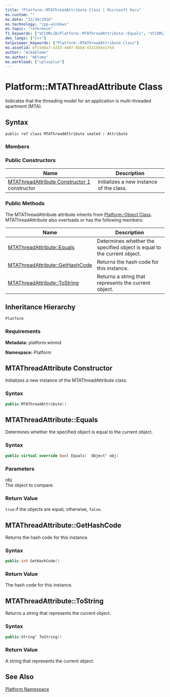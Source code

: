 ```yaml
---
title: "Platform::MTAThreadAttribute Class | Microsoft Docs"
ms.custom: ""
ms.date: "12/30/2016"
ms.technology: "cpp-windows"
ms.topic: "reference"
f1_keywords: ["VCCORLIB/Platform::MTAThreadAttribute::Equals", "VCCORLIB/Platform::MTAThreadAttribute::GetHashCode", "VCCORLIB/Platform::MTAThreadAttribute::ToString"]
dev_langs: ["C++"]
helpviewer_keywords: ["Platform::MTAThreadAttribute Class"]
ms.assetid: bfc546a7-4333-4407-85b4-4721565e1f44
author: "mikeblome"
ms.author: "mblome"
ms.workload: ["cplusplus"]
---
```

# Platform::MTAThreadAttribute Class
Indicates that the threading model for an application is multi-threaded apartment (MTA).  
  
## Syntax  
  
```  
public ref class MTAThreadAttribute sealed : Attribute  
```  
  
### Members  
  
### Public Constructors  
  
|Name|Description|  
|----------|-----------------|  
|[MTAThreadAttribute Constructor 1](#ctor) constructor|Initializes a new instance of the class.|  
  
### Public Methods  
 The MTAThreadAttribute attribute inherits from [Platform::Object Class](../cppcx/platform-object-class.md). MTAThreadAttribute also overloads or has the following members:  
  
|Name|Description|  
|----------|-----------------|  
|[MTAThreadAttribute::Equals](#equals)|Determines whether the specified object is equal to the current object.|  
|[MTAThreadAttribute::GetHashCode](#gethashcode)|Returns the hash code for this instance.|  
|[MTAThreadAttribute::ToString](#tostring)|Returns a string that represents the current object.|  
  
## Inheritance Hierarchy  
 `Platform`  
  
### Requirements  
 **Metadata:** platform.winmd  
  
 **Namespace:** Platform  



## <a name="ctor"></a> MTAThreadAttribute Constructor
Initializes a new instance of the MTAThreadAttribute class.  
  
### Syntax  
  
```cpp  
public:MTAThreadAttribute()  
```  
  


## <a name="equals"></a> MTAThreadAttribute::Equals
Determines whether the specified object is equal to the current object.  
  
### Syntax  
  
```cpp  
public:virtual override bool Equals(  Object^ obj)  
```  
  
### Parameters  
 obj  
 The object to compare.  
  
### Return Value  
 `true` if the objects are equal; otherwise, `false`.  
  


## <a name="gethashcode"></a> MTAThreadAttribute::GetHashCode
Returns the hash code for this instance.  
  
### Syntax  
  
```cpp  
public:int GetHashCode()  
```  
  
### Return Value  
 The hash code for this instance.  
  


## <a name="tostring"></a> MTAThreadAttribute::ToString
Returns a string that represents the current object.  
  
### Syntax  
  
```cpp  
public:String^ ToString()  
```  
  
### Return Value  
 A string that represents the current object.  
    
## See Also  
 [Platform Namespace](platform-namespace-c-cx.md)